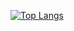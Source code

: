 [![Top Langs](https://github-readme-stats.vercel.app/api/top-langs/?username=dsyt17&layout=compact&langs_count=10)](https://github.com/anuraghazra/github-readme-stats)
